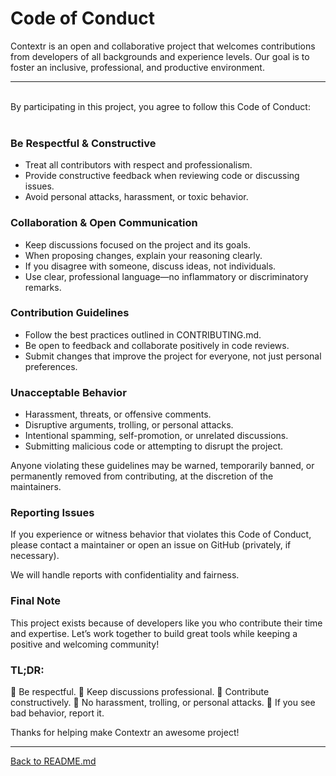 # Code of Conduct
Contextr is an open and collaborative project that welcomes contributions from developers of all backgrounds and experience levels.  Our goal is to foster an inclusive, professional, and productive environment.

---

<br>
By participating in this project, you agree to follow this Code of Conduct:
<br>
<br>

### Be Respectful & Constructive
 - Treat all contributors with respect and professionalism.
 - Provide constructive feedback when reviewing code or discussing issues.
 - Avoid personal attacks, harassment, or toxic behavior.

### Collaboration & Open Communication
 - Keep discussions focused on the project and its goals.
 - When proposing changes, explain your reasoning clearly.
 - If you disagree with someone, discuss ideas, not individuals.
 - Use clear, professional language—no inflammatory or discriminatory remarks.

### Contribution Guidelines
 - Follow the best practices outlined in CONTRIBUTING.md.
 - Be open to feedback and collaborate positively in code reviews.
 - Submit changes that improve the project for everyone, not just personal preferences.

### Unacceptable Behavior
 - Harassment, threats, or offensive comments.
 - Disruptive arguments, trolling, or personal attacks.
 - Intentional spamming, self-promotion, or unrelated discussions.
 - Submitting malicious code or attempting to disrupt the project.

Anyone violating these guidelines may be warned, temporarily banned, or permanently removed from contributing, at the discretion of the maintainers.

### Reporting Issues

If you experience or witness behavior that violates this Code of Conduct, please contact a maintainer or open an issue on GitHub (privately, if necessary).

We will handle reports with confidentiality and fairness.

### Final Note

This project exists because of developers like you who contribute their time and expertise. Let’s work together to build great tools while keeping a positive and welcoming community!

### TL;DR:

🔹 Be respectful.
🔹 Keep discussions professional.
🔹 Contribute constructively.
🔹 No harassment, trolling, or personal attacks.
🔹 If you see bad behavior, report it.

Thanks for helping make Contextr an awesome project!

---

[Back to README.md](./README.md)